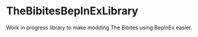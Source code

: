 # TheBibitesBepInExLibrary
Work in progress library to make modding The Bibites using BepInEx easier.
